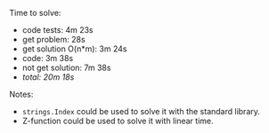Time to solve:

- code tests: 4m 23s
- get problem: 28s
- get solution O(n*m): 3m 24s
- code: 3m 38s
- not get solution: 7m 38s
- _total: 20m 18s_

Notes:

- `strings.Index` could be used to solve it with the standard library.
- Z-function could be used to solve it with linear time.
